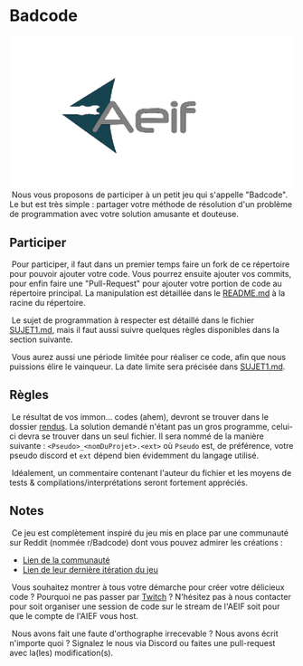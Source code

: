 # Badcode
![Logo AEIF](../images/aeif.png) <br/>
&nbsp;Nous vous proposons de participer à un petit jeu qui s'appelle "Badcode". Le but est très simple : partager votre méthode de résolution d'un problème de programmation avec votre solution amusante et douteuse.

## Participer
&nbsp;Pour participer, il faut dans un premier temps faire un fork de ce répertoire pour pouvoir ajouter votre code. Vous pourrez ensuite ajouter vos commits, pour enfin faire une "Pull-Request" pour ajouter votre portion de code au répertoire principal. La manipulation est détaillée dans le [README.md](../README.md) à la racine du répertoire. 

&nbsp;Le sujet de programmation à respecter est détaillé dans le fichier [SUJET1.md](./SUJET1.md), mais il faut aussi suivre quelques règles disponibles dans la section suivante.

&nbsp;Vous aurez aussi une période limitée pour réaliser ce code, afin que nous puissions élire le vainqueur. La date limite sera précisée dans [SUJET1.md](./SUJET1.md).

## Règles
&nbsp;Le résultat de vos immon... codes (ahem), devront se trouver dans le dossier [rendus](./rendu). La solution demandé n'étant pas un gros programme, celui-ci devra se trouver dans un seul fichier. Il sera nommé de la manière suivante : `<Pseudo>_<nomDuProjet>.<ext>` où `Pseudo` est, de préférence, votre pseudo discord et `ext` dépend bien évidemment du langage utilisé. 

&nbsp;Idéalement, un commentaire contenant l'auteur du fichier et les moyens de tests & compilations/interprétations seront fortement appréciés.

## Notes
&nbsp;Ce jeu est complètement inspiré du jeu mis en place par une communauté sur Reddit (nommée r/Badcode) dont vous pouvez admirer les créations :
- [Lien de la communauté](https://www.reddit.com/r/badcode)
- [Lien de leur dernière itération du jeu](https://www.reddit.com/r/badcode/comments/lkzyfr/bad_code_coding_challenge_56_does_this_string)

&nbsp;Vous souhaitez montrer à tous votre démarche pour créer votre délicieux code ? Pourquoi ne pas passer par [Twitch](https://www.twitch.tv/aeif_poitiers) ? N'hésitez pas à nous contacter pour soit organiser une session de code sur le stream de l'AEIF soit pour que le compte de l'AIEF vous host.

&nbsp;Nous avons fait une faute d'orthographe irrecevable ? Nous avons écrit n'importe quoi ? Signalez le nous via Discord ou faites une pull-request avec la(les) modification(s).